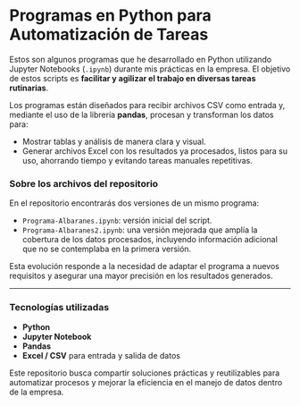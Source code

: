 # Programas en Python para Automatización de Tareas

Estos son algunos programas que he desarrollado en Python utilizando Jupyter Notebooks (`.ipynb`) durante mis prácticas en la empresa. El objetivo de estos scripts es **facilitar y agilizar el trabajo en diversas tareas rutinarias**.

Los programas están diseñados para recibir archivos CSV como entrada y, mediante el uso de la librería **pandas**, procesan y transforman los datos para:

- Mostrar tablas y análisis de manera clara y visual.
- Generar archivos Excel con los resultados ya procesados, listos para su uso, ahorrando tiempo y evitando tareas manuales repetitivas.

### Sobre los archivos del repositorio

En el repositorio encontrarás dos versiones de un mismo programa:

- `Programa-Albaranes.ipynb`: versión inicial del script.
- `Programa-Albaranes2.ipynb`: una versión mejorada que amplía la cobertura de los datos procesados, incluyendo información adicional que no se contemplaba en la primera versión.

Esta evolución responde a la necesidad de adaptar el programa a nuevos requisitos y asegurar una mayor precisión en los resultados generados.

---

### Tecnologías utilizadas

- **Python**  
- **Jupyter Notebook**  
- **Pandas**  
- **Excel / CSV** para entrada y salida de datos


Este repositorio busca compartir soluciones prácticas y reutilizables para automatizar procesos y mejorar la eficiencia en el manejo de datos dentro de la empresa.
